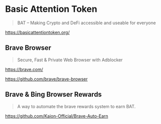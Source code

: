# Basic Attention Token

> BAT – Making Crypto and DeFi accessible and useable for everyone

<https://basicattentiontoken.org/>

## Brave Browser

> Secure, Fast & Private Web Browser with Adblocker

<https://brave.com/>

<https://github.com/brave/brave-browser>

## Brave & Bing Browser Rewards

> A way to automate the brave rewards system to earn BAT.

<https://github.com/Kaion-Official/Brave-Auto-Earn>

